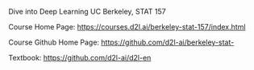 Dive into Deep Learning
UC Berkeley, STAT 157

Course Home Page: https://courses.d2l.ai/berkeley-stat-157/index.html

Course Github Home Page: https://github.com/d2l-ai/berkeley-stat-

Textbook: https://github.com/d2l-ai/d2l-en
